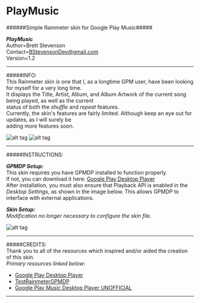 # PlayMusic
######Simple Rainmeter skin for Google Play Music#####

***PlayMusic***  
  Author=Brett Stevenson  
  Contact=BStevensonDev@gmail.com  
  Version=1.2

*********************************************************************************************************

#####INFO:  
  This Rainmeter skin is one that I, as a longtime GPM user,  have been looking for myself for a very long time.  
  It displays the Title, Artist, Album, and Album Artwork of the current song being played, as well as the current  
  status of both the *shuffle* and *repeat* features.  
  Currently, the skin's features are fairly limited. Although keep an eye out for updates, as I will surely be   
  adding more features soon.  
  
  
   ![alt tag](https://github.com/JonSn0w/PlayMusic/blob/master/Preview/SquarePreview.png)  ![alt tag](https://github.com/JonSn0w/PlayMusic/blob/master/Preview/LandscapePreview.png)

*********************************************************************************************************  
  
#####INSTRUCTIONS:  
  
***GPMDP Setup:***  
  This skin requires you have GPMDP installed to function properly.  
  If not, you can download it here: [Google Play Desktop Player](http://www.googleplaymusicdesktopplayer.com/)   
  After installation, you must also ensure that Playback API is enabled in the *Desktop Settings*, as shown in the image below. 
  This allows GPMDP to interface with external applications.   
  
***Skin Setup:***  
  *Modification no longer necessary to configure the skin file.*
  
  ![alt tag](https://github.com/JonSn0w/PlayMusic/blob/master/Preview/SetupImg.png)
  
*********************************************************************************************************

#####CREDITS:  
Thank you to all of the resources which inspired and/or aided the creation of this skin.  
  *Primary resources linked below*:  
  * [Google Play Desktop Player](http://www.googleplaymusicdesktopplayer.com/)   
  * [TestRainmeterGPMDP](https://github.com/maarten1055/TestRainmeterGPMDP)  
  * [Google Play Music Desktop Player UNOFFICIAL](https://github.com/MarshallOfSound/Google-Play-Music-Desktop-Player-UNOFFICIAL-)  

*********************************************************************************************************
